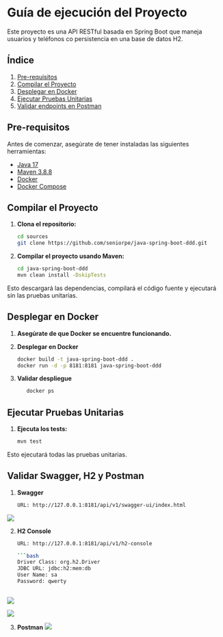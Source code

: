 # Guía de ejecución del Proyecto

Este proyecto es una API RESTful basada en Spring Boot que maneja usuarios y teléfonos co persistencia en una base de datos H2.

## Índice

1. [Pre-requisitos](#pre-requisitos)
2. [Compilar el Proyecto](#compilar-el-proyecto)
3. [Desplegar en Docker](#desplegar-en-docker)
4. [Ejecutar Pruebas Unitarias](#ejecutar-pruebas-unitarias)
5. [Validar endpoints en Postman](#validar-endpoints-en-postman)

## Pre-requisitos

Antes de comenzar, asegúrate de tener instaladas las siguientes herramientas:

- [Java 17](https://www.oracle.com/java/technologies/javase-jdk17-downloads.html)
- [Maven 3.8.8](https://maven.apache.org/download.cgi)
- [Docker](https://www.docker.com/products/docker-desktop)
- [Docker Compose](https://docs.docker.com/compose/install/)

## Compilar el Proyecto

1. **Clona el repositorio:**

   ```bash
   cd sources
   git clone https://github.com/seniorpe/java-spring-boot-ddd.git
   
   
2. **Compilar el proyecto usando Maven:**

   ```bash
   cd java-spring-boot-ddd
   mvn clean install -DskipTests
   
 Esto descargará las dependencias, compilará el código fuente y ejecutará sin las pruebas unitarias.

## Desplegar en Docker

1. **Asegúrate de que Docker se encuentre funcionando.**
   
2. **Desplegar en Docker**

   ```bash
   docker build -t java-spring-boot-ddd .
   docker run -d -p 8181:8181 java-spring-boot-ddd
   
3. **Validar despliegue**
   ```bash
      docker ps

## Ejecutar Pruebas Unitarias

1. **Ejecuta los tests:**

   ```bash
   mvn test
   
Esto ejecutará todas las pruebas unitarias.

## Validar Swagger, H2 y Postman
1. **Swagger**
   ```bash
   URL: http://127.0.0.1:8181/api/v1/swagger-ui/index.html

![](_screenshots/swagger.png)
   
2. **H2 Console**
   ```bash
   URL: http://127.0.0.1:8181/api/v1/h2-console

   ```bash
   Driver Class: org.h2.Driver
   JDBC URL: jdbc:h2:mem:db
   User Name: sa
   Password: qwerty
      
![](_screenshots/h2_1.png)

![](_screenshots/h2_2.png)

3. **Postman**
![](_screenshots/postman.jpg)




